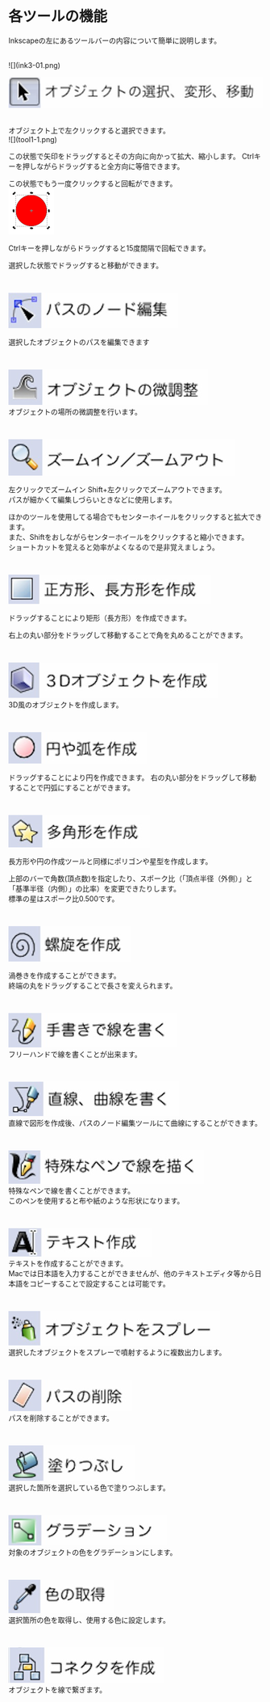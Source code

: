 # 各ツールの機能

Inkscapeの左にあるツールバーの内容について簡単に説明します。

<br>
![](ink3-01.png)

<br>

![](tool1.jpg)

<br>
オブジェクト上で左クリックすると選択できます。
<br>
![](tool1-1.png)

この状態で矢印をドラッグするとその方向に向かって拡大、縮小します。
Ctrlキーを押しながらドラッグすると全方向に等倍できます。

この状態でもう一度クリックすると回転ができます。
<br>
![](tool1-2.png)

Ctrlキーを押しながらドラッグすると15度間隔で回転できます。

選択した状態でドラッグすると移動ができます。

<br>

![](tool2.jpg)


選択したオブジェクトのパスを編集できます



<br>

![](tool3.jpg)
<br>
オブジェクトの場所の微調整を行います。


<br>

![](tool4.jpg)

左クリックでズームイン
Shift+左クリックでズームアウトできます。
<br>
パスが細かくて編集しづらいときなどに使用します。

ほかのツールを使用してる場合でもセンターホイールをクリックすると拡大できます。
<br>
また、Shiftをおしながらセンターホイールをクリックすると縮小できます。
<br>
ショートカットを覚えると効率がよくなるので是非覚えましょう。



<br>

![](tool5.jpg)

ドラッグすることにより矩形（長方形）を作成できます。

右上の丸い部分をドラッグして移動することで角を丸めることができます。


<br>

![](tool6.jpg)
<br>
3D風のオブジェクトを作成します。

<br>

![](tool7.jpg)

ドラッグすることにより円を作成できます。
右の丸い部分をドラッグして移動することで円弧にすることができます。


<br>

![](tool8.jpg)

長方形や円の作成ツールと同様にポリゴンや星型を作成します。

上部のバーで角数(頂点数)を指定したり、スポーク比（「頂点半径（外側）」と「基準半径（内側）」の比率）を変更できたりします。
<br>
標準の星はスポーク比0.500です。


<br>

![](tool9.jpg)

渦巻きを作成することができます。
<br>
終端の丸をドラッグすることで長さを変えられます。



<br>

![](tool10.jpg)
<br>
フリーハンドで線を書くことが出来ます。


<br>

![](tool11.jpg)
<br>
直線で図形を作成後、パスのノード編集ツールにて曲線にすることができます。

<br>

![](tool12.jpg)
<br>
特殊なペンで線を書くことができます。
<br>
このペンを使用すると布や紙のような形状になります。

<br>

![](tool13.jpg)
<br>
テキストを作成することができます。
<br>
Macでは日本語を入力することができませんが、他のテキストエディタ等から日本語をコピーすることで設定することは可能です。

<br>

![](tool14.jpg)
<br>
選択したオブジェクトをスプレーで噴射するように複数出力します。

<br>

![](tool15.jpg)
<br>
パスを削除することができます。

<br>

![](tool16.jpg)
<br>
選択した箇所を選択している色で塗りつぶします。

<br>

![](tool17.jpg)
<br>
対象のオブジェクトの色をグラデーションにします。

<br>

![](tool18.jpg)
<br>
選択箇所の色を取得し、使用する色に設定します。

<br>

![](tool19.jpg)
<br>
オブジェクトを線で繋ぎます。
